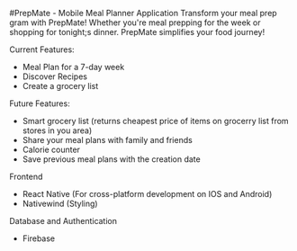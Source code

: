 #PrepMate - Mobile Meal Planner Application
Transform your meal prep gram with PrepMate! Whether you're meal prepping for the week
or shopping for tonight;s dinner. PrepMate simplifies your food journey!

Current Features:
- Meal Plan for a 7-day week
- Discover Recipes
- Create a grocery list

Future Features:
- Smart grocery list (returns cheapest price of items on grocerry list from stores in you area)
- Share your meal plans with family and friends
- Calorie counter
- Save previous meal plans with the creation date

Frontend
- React Native (For cross-platform development on IOS and Android)
- Nativewind (Styling)

Database and Authentication
- Firebase
